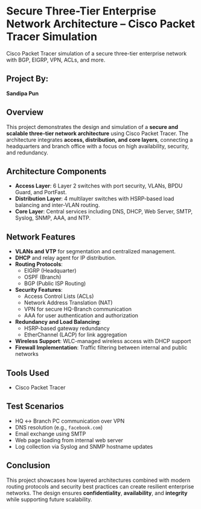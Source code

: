 # Secure Three-Tier Enterprise Network Architecture – Cisco Packet Tracer Simulation
Cisco Packet Tracer simulation of a secure three-tier enterprise network with BGP, EIGRP, VPN, ACLs, and more.

## Project By:
**Sandipa Pun**  

## Overview
This project demonstrates the design and simulation of a **secure and scalable three-tier network architecture** using Cisco Packet Tracer. The architecture integrates **access, distribution, and core layers**, connecting a headquarters and branch office with a focus on high availability, security, and redundancy.

## Architecture Components
- **Access Layer**: 6 Layer 2 switches with port security, VLANs, BPDU Guard, and PortFast.
- **Distribution Layer**: 4 multilayer switches with HSRP-based load balancing and inter-VLAN routing.
- **Core Layer**: Central services including DNS, DHCP, Web Server, SMTP, Syslog, SNMP, AAA, and NTP.

## Network Features
- **VLANs and VTP** for segmentation and centralized management.
- **DHCP** and relay agent for IP distribution.
- **Routing Protocols**:  
  - EIGRP (Headquarter)  
  - OSPF (Branch)  
  - BGP (Public ISP Routing)
- **Security Features**:  
  - Access Control Lists (ACLs)  
  - Network Address Translation (NAT)  
  - VPN for secure HQ-Branch communication  
  - AAA for user authentication and authorization
- **Redundancy and Load Balancing**:
  - HSRP-based gateway redundancy
  - EtherChannel (LACP) for link aggregation
- **Wireless Support**: WLC-managed wireless access with DHCP support
- **Firewall Implementation**: Traffic filtering between internal and public networks

## Tools Used
- Cisco Packet Tracer

## Test Scenarios
- HQ ↔ Branch PC communication over VPN
- DNS resolution (e.g., `facebook.com`)
- Email exchange using SMTP
- Web page loading from internal web server
- Log collection via Syslog and SNMP hostname updates

## Conclusion
This project showcases how layered architectures combined with modern routing protocols and security best practices can create resilient enterprise networks. The design ensures **confidentiality**, **availability**, and **integrity** while supporting future scalability.


